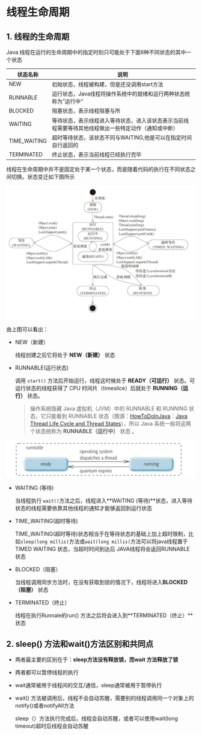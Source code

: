 # 线程生命周期

## 1. 线程的生命周期

Java 线程在运行的生命周期中的指定时刻只可能处于下面6种不同状态的其中一个状态

| 状态名称     | 说明                                                         |
| ------------ | ------------------------------------------------------------ |
| NEW          | 初始状态，线程被构建，但是还没调用start方法                  |
| RUNNABLE     | 运行状态，Java线程将操作系统中的就绪和运行两种状态统称为”运行中“ |
| BLOCKED      | 阻塞状态，表示线程阻塞与所                                   |
| WAITING      | 等待状态，表示线程进入等待状态，进入该状态表示当前线程需要等待其他线程做出一些特定动作（通知或中断） |
| TIME_WAITING | 超时等待状态，该状态不同与WAITING,他是可以在指定时间自行返回的 |
| TERMINATED   | 终止状态，表示当前线程已经执行完毕                           |

线程在生命周期中并不是固定处于某一个状态，而是随着代码的执行在不同状态之间切换。状态变迁如下图所示

![image-20190920002523155](./img/image-20190920002523155.png)

由上图可以看出：

- NEW（新建）

  线程创建之后它将处于 **NEW（新建）** 状态

- RUNNABLE(运行状态)

  调用 `start()` 方法后开始运行，线程这时候处于 **READY（可运行）** 状态。可运行状态的线程获得了 CPU 时间片（timeslice）后就处于 **RUNNING（运行）** 状态。

	>操作系统隐藏 Java 虚拟机（JVM）中的 RUNNABLE 和 RUNNING 状态，它只能看到 RUNNABLE 状态（图源：[HowToDoInJava](https://howtodoinjava.com/)：[Java Thread Life Cycle and Thread States](https://howtodoinjava.com/java/multi-threading/java-thread-life-cycle-and-thread-states/)），所以 Java 系统一般将这两个状态统称为 **RUNNABLE（运行中）** 状态 。

![image-20190920002612452](./img/image-20190920002612452.png)

- WAITING (等待)

  当线程执行 `wait()`方法之后，线程进入**WAITING (等待)**状态，进入等待状态的线程需要依靠其他线程的通知才能够返回到运行状态

- TIME_WAITING(超时等待)

  TIME_WAITING(超时等待)状态相当于在等待状态的基础上加上超时限制，比如`sleep(long millis)`方法或`wait(long millis)`方法可以将java线程置于 TIMED WAITING 状态，当超时时间到达后 JAVA线程将会返回RUNNABLE 状态

- BLOCKED（阻塞）

  当线程调用同步方法时，在没有获取到锁的情况下，线程将进入**BLOCKED（阻塞）** 状态

- TERMINATED（终止）

  线程在执行Runnale的run() 方法之后将会进入到**TERMINATED（终止）**状态

## 2. sleep() 方法和wait()方法区别和共同点

- 两者最主要的区别在于：**sleep方法没有释放锁，而wait 方法释放了锁**

- 两者都可以暂停线程的执行

- wait通常被用于线程间的交互/通信，sleep通常被用于暂停执行

- wait() 方法被调用后，线程不会自动苏醒，需要别的线程调用同一个对象上的notify()或者notifyAll方法

  sleep（）方法执行完成后，线程会自动苏醒，或者可以使用wait(long timeout)超时后线程会自动苏醒
